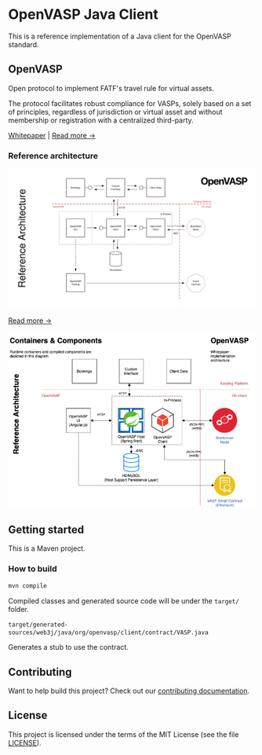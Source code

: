 # OpenVASP Java Client

This is a reference implementation of a Java client for the OpenVASP standard.

## OpenVASP

Open protocol to implement FATF's travel rule for virtual assets.

The protocol facilitates robust compliance for VASPs, solely based on a set of principles, regardless of jurisdiction or virtual asset and without membership or registration with a centralized third-party.

[Whitepaper](doc/OpenVasp_Whitepaper.pdf) | [Read more →](https://www.openvasp.org/)

### Reference architecture

![Reference architecture](doc/reference-architecture.jpg)

[Read more →](doc/reference-architecture.pdf)

![Reference architecture](doc/OpenVASP-whitepaper.png)

## Getting started

This is a Maven project.

### How to build

```sh
mvn compile
```

Compiled classes and generated source code will be under the `target/` folder.

```text
target/generated-sources/web3j/java/org/openvasp/client/contract/VASP.java
```

Generates a stub to use the contract.

## Contributing

Want to help build this project? Check out our [contributing documentation](CONTRIBUTING.md).

## License

This project is licensed under the terms of the MIT License (see the file [LICENSE](LICENSE)).
